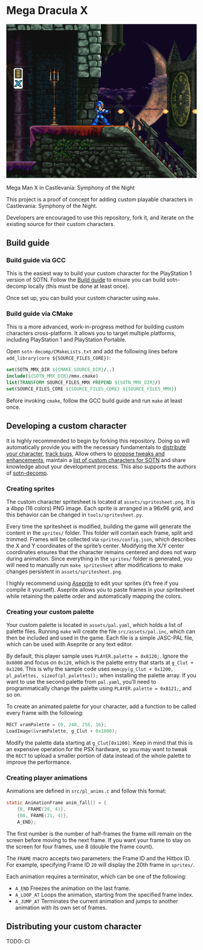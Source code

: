# Mega Dracula X

![Mega Dracula X](preview.png)

Mega Man X in Castlevania: Symphony of the Night

This project is a proof of concept for adding custom playable characters in Castlevania: Symphony of the Night.

Developers are encouraged to use this repository, fork it, and iterate on the existing source for their custom characters.

## Build guide

### Build guide via GCC

This is the easiest way to build your custom character for the PlayStation 1 version of SOTN. Follow the [Build guide](https://github.com/Xeeynamo/sotn-decomp/wiki/Build) to ensure you can build sotn-decomp locally (this must be done at least once).

Once set up, you can build your custom character using `make`.

### Build guide via CMake

This is a more advanced, work-in-progress method for building custom characters cross-platform. It allows you to target multiple platforms, including PlayStation 1 and PlayStation Portable.

Open `sotn-decomp/CMakeLists.txt` and add the following lines before `add_library(core ${SOURCE_FILES_CORE})`:

```cmake
set(SOTN_MMX_DIR ${CMAKE_SOURCE_DIR}/..)
include(${SOTN_MMX_DIR}/mmx.cmake)
list(TRANSFORM SOURCE_FILES_MMX PREPEND ${SOTN_MMX_DIR}/)
set(SOURCE_FILES_CORE ${SOURCE_FILES_CORE} ${SOURCE_FILES_MMX})
```

Before invoking `cmake`, follow the GCC build guide and run `make` at least once.

## Developing a custom character

It is highly recommended to begin by forking this repository. Doing so will automatically provide you with the necessary fundamentals to [distribute your character](https://github.com/xeeynamo/sotn-player-mmx/releases), [track bugs](https://github.com/xeeynamo/sotn-player-mmx/issues), Allow others to [propose tweaks and enhancements](https://github.com/xeeynamo/sotn-player-mmx/pulls), maintain a [list of custom characters for SOTN](https://github.com/Xeeynamo/sotn-player-mmx/forks) and share knowledge about your development process. This also supports the authors of [sotn-decomp](https://github.com/Xeeynamo/sotn-decomp/graphs/contributors).

### Creating sprites

The custom character spritesheet is located at `assets/spritesheet.png`. It is a 4bpp (16 colors) PNG image. Each sprite is arranged in a 96x96 grid, and this behavior can be changed in `tools/spritesheet.py`.

Every time the spritesheet is modified, building the game will generate the content in the `sprites/` folder. This folder will contain each frame, split and trimmed. Frames will be collected via `sprites/config.json`, which describes the X and Y coordinates of the sprite’s center. Modifying the X/Y center coordinates ensures that the character remains centered and does not warp during animation. Since everything in the `sprites/` folder is generated, you will need to manually run `make spritesheet` after modifications to make changes persistent in `assets/spritesheet.png`.

I highly recommend using [Aseprite](https://github.com/aseprite/aseprite) to edit your sprites (it’s free if you compile it yourself). Aseprite allows you to paste frames in your spritesheet while retaining the palette order and automatically mapping the colors.

### Creating your custom palette

Your custom palette is located in `assets/pal.yaml`, which holds a list of palette files. Running `make` will create the file `src/assets/pal.inc`, which can then be included and used in the game. Each file is a simple JASC-PAL file, which can be used with Aseprite or any text editor.

By default, this player sample uses `PLAYER.palette = 0x8120;`. Ignore the `0x8000` and focus on `0x120`, which is the palette entry that starts at `g_Clut + 0x1200`. This is why the sample code uses `memcpy(g_Clut + 0x1200, pl_palettes, sizeof(pl_palettes));` when installing the palette array. If you want to use the second palette from `pal.yaml`, you’ll need to programmatically change the palette using `PLAYER.palette = 0x8121;`, and so on.

To create an animated palette for your character, add a function to be called every frame with the following:

```c
RECT vramPalette = {0, 240, 256, 16};
LoadImage(&vramPalette, g_Clut + 0x1000);
```

Modify the palette data starting at `g_Clut[0x1200]`. Keep in mind that this is an expensive operation for the PSX hardware, so you may want to tweak the `RECT` to upload a smaller portion of data instead of the whole palette to improve the performance.

### Creating player animations

Animations are defined in `src/pl_anims.c` and follow this format:

```c
static AnimationFrame anim_fall[] = {
    {8, FRAME(20, 4)},
    {80, FRAME(21, 4)},
    A_END};
```

The first number is the number of half-frames the frame will remain on the screen before moving to the next frame. If you want your frame to stay on the screen for four frames, use 8 (double the frame count).

The `FRAME` macro accepts two parameters: the Frame ID and the Hitbox ID. For example, specifying Frame ID `20` will display the 20th frame in `sprites/`.

Each animation requires a terminator, which can be one of the following:

* `A_END` Freezes the animation on the last frame.
* `A_LOOP_AT` Loops the animation, starting from the specified frame index.
* `A_JUMP_AT` Terminates the current animation and jumps to another animation with its own set of frames.

## Distributing your custom character

TODO: CI
